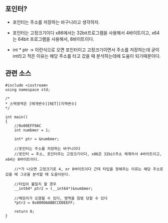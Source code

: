 ## 포인터?


- 포인터는 주소를 저장하는 바구니라고 생각하자.

- 포인터는 고정크기이다 x86에서는 32bit프로그램을 사용해서 4바이트이고, x64는 64bit 프로그램을 사용해서, 8바이트이다.

- int * ptr -> 이런식으로 오면 포인터이고 고정크기이면서 주소를 저장하는데 굳이 int라고 적은 이유는 해당 주소를 타고 갔을 때 분석하는데에 도움이 되기때문이다.



## 관련 소스

````
#include <iostream>
using namespace std;

/*
* 스택영역은 [매개변수][RET][지역변수]
*/

int main()
{
	//0x00EFF9AC
	int numbmer = 1;

	int* ptr = &numbmer;

	//포인터는 주소를 저장하는 바구니이다
	//포인터 = 주소, 포인터주는 고정크기이다, x86은 32bit주소 체계라서 4바이트이고, x64는 8바이트이다.

	//*가 나오면 고정크기로 4, or 8바이트이다 근데 타입을 정해주는 이유는 해당 주소로 갔을 때 그곳을 분석할 때 도움이된다.
	
	//타입이 불일치 할 경우
	__int64* ptr2 = (__int64*)&numbmer;

	//메모리가 오염될 수 있다, 영역을 침범 당할 수 있다
	*ptr2 = 0x0000AABBCCDDEEFF;

	return 0;
}
````